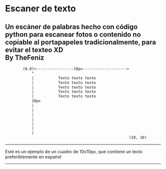 # Escaner de texto
Un escáner de palabras hecho con código python para escanear fotos o contenido no copiable al portapapeles tradicionalmente, para evitar el texteo XD  
By TheFeniz
---
```txt
        (0.0)<-----------------10px-------------------->
            ^
            |           Texto texto texto
            |           Texto texto texto
            |           Texto texto texto
            |           Texto texto texto
            |           Texto texto texto
            10px            
            |
            |
            |
            |
            |
            |
            |
                                                        (10, 10)

```
---
Este es un ejemplo de un cuadro de 10x10px, que contiene un texto preferiblemente en español
***
